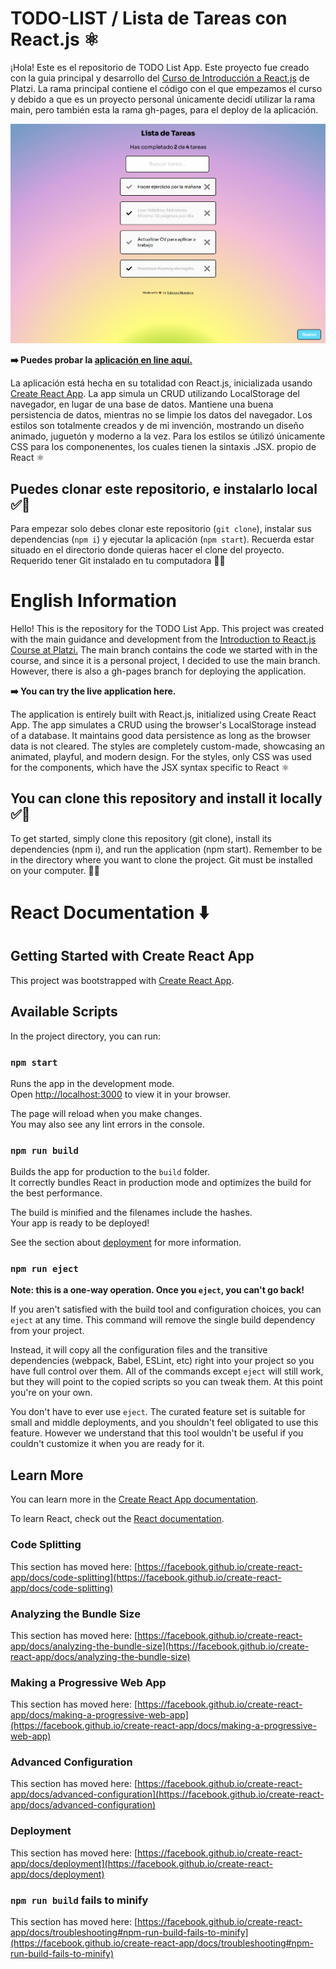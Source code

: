 # TODO-LIST / Lista de Tareas con React.js ⚛️

¡Hola! Este es el repositorio de TODO List App. Este proyecto fue creado con la guia principal y desarrollo del [Curso de Introducción a React.js](https://platzi.com/reactjs) de Platzi.
La rama principal contiene el código con el que empezamos el curso y debido a que es un proyecto personal únicamente decidí utilizar la rama main, pero también esta la rama gh-pages, para el deploy de la aplicación.

<img alt="introducing" src="./public/assets/ReactTodoListTerminada.gif">

**➡️ Puedes probar la [aplicación en line aquí.](https://alvarenga144.github.io/TodoList-Reactjs18/)**

La aplicación está hecha en su totalidad con React.js, inicializada usando [Create React App](https://github.com/facebook/create-react-app).
La app simula un CRUD utilizando LocalStorage del navegador, en lugar de una base de datos. Mantiene una buena persistencia de datos, mientras no se limpie los datos del navegador. Los estilos son totalmente creados y de mi invención, mostrando un diseño animado, juguetón y moderno a la vez. 
Para los estilos se útilizó únicamente CSS para los componenentes, los cuales tienen la sintaxis .JSX. propio de React ⚛️ 

## Puedes clonar este repositorio, e instalarlo local ✅🫡

Para empezar solo debes clonar este repositorio (`git clone`), instalar sus dependencias (`npm i`) y ejecutar la aplicación (`npm start`).
Recuerda estar situado en el directorio donde quieras hacer el clone del proyecto. Requerido tener Git instalado en tu computadora 👍🏻


# English Information

Hello! This is the repository for the TODO List App. This project was created with the main guidance and development from the [Introduction to React.js Course at Platzi.](https://platzi.com/reactjs)
The main branch contains the code we started with in the course, and since it is a personal project, I decided to use the main branch. However, there is also a gh-pages branch for deploying the application.

**➡️ You can try the live application here.**

The application is entirely built with React.js, initialized using Create React App.
The app simulates a CRUD using the browser's LocalStorage instead of a database. It maintains good data persistence as long as the browser data is not cleared. The styles are completely custom-made, showcasing an animated, playful, and modern design.
For the styles, only CSS was used for the components, which have the JSX syntax specific to React ⚛️

## You can clone this repository and install it locally ✅🫡

To get started, simply clone this repository (git clone), install its dependencies (npm i), and run the application (npm start).
Remember to be in the directory where you want to clone the project. Git must be installed on your computer. 👍🏻


# React Documentation ⬇️

## Getting Started with Create React App

This project was bootstrapped with [Create React App](https://github.com/facebook/create-react-app).

## Available Scripts

In the project directory, you can run:

### `npm start`

Runs the app in the development mode.\
Open [http://localhost:3000](http://localhost:3000) to view it in your browser.

The page will reload when you make changes.\
You may also see any lint errors in the console.

### `npm run build`

Builds the app for production to the `build` folder.\
It correctly bundles React in production mode and optimizes the build for the best performance.

The build is minified and the filenames include the hashes.\
Your app is ready to be deployed!

See the section about [deployment](https://facebook.github.io/create-react-app/docs/deployment) for more information.

### `npm run eject`

**Note: this is a one-way operation. Once you `eject`, you can't go back!**

If you aren't satisfied with the build tool and configuration choices, you can `eject` at any time. This command will remove the single build dependency from your project.

Instead, it will copy all the configuration files and the transitive dependencies (webpack, Babel, ESLint, etc) right into your project so you have full control over them. All of the commands except `eject` will still work, but they will point to the copied scripts so you can tweak them. At this point you're on your own.

You don't have to ever use `eject`. The curated feature set is suitable for small and middle deployments, and you shouldn't feel obligated to use this feature. However we understand that this tool wouldn't be useful if you couldn't customize it when you are ready for it.

## Learn More

You can learn more in the [Create React App documentation](https://facebook.github.io/create-react-app/docs/getting-started).

To learn React, check out the [React documentation](https://reactjs.org/).

### Code Splitting

This section has moved here: [https://facebook.github.io/create-react-app/docs/code-splitting](https://facebook.github.io/create-react-app/docs/code-splitting)

### Analyzing the Bundle Size

This section has moved here: [https://facebook.github.io/create-react-app/docs/analyzing-the-bundle-size](https://facebook.github.io/create-react-app/docs/analyzing-the-bundle-size)

### Making a Progressive Web App

This section has moved here: [https://facebook.github.io/create-react-app/docs/making-a-progressive-web-app](https://facebook.github.io/create-react-app/docs/making-a-progressive-web-app)

### Advanced Configuration

This section has moved here: [https://facebook.github.io/create-react-app/docs/advanced-configuration](https://facebook.github.io/create-react-app/docs/advanced-configuration)

### Deployment

This section has moved here: [https://facebook.github.io/create-react-app/docs/deployment](https://facebook.github.io/create-react-app/docs/deployment)

### `npm run build` fails to minify

This section has moved here: [https://facebook.github.io/create-react-app/docs/troubleshooting#npm-run-build-fails-to-minify](https://facebook.github.io/create-react-app/docs/troubleshooting#npm-run-build-fails-to-minify)
